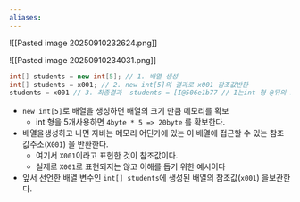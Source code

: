 ```yaml
---
aliases:
---
```

![[Pasted image 20250910232624.png]]

![[Pasted image 20250910234031.png]]
```java
int[] students = new int[5]; // 1. 배열 생성
int[] students = x001; // 2. new int[5]의 결과로 x001 참조값반환
students = x001 // 3. 최종결과  students = [I@506e1b77 // I는int 형 @뒤의 16진수는 참조값 
```


- `new int[5]`로 배열을 생성하면 배열의 크기 만큼 메모리를 확보
	- int 형을 5개사용하면 `4byte * 5 => 20byte` 를 확보한다.
- 배열을생성하고 나면 자바는 메모리 어딘가에 있는 이 배열에 접근할 수 있는 참조값주소(`X001`) 을 반환한다.
	- 여기서 `X001`이라고 표현한 것이 참조값이다.
	- 실제로 `X001`로 표현되지는 않고 이해를 돕기 위한 예시이다
- 앞서 선언한 배열 변수인 `int[] students`에 생성된 배열의 참조값(`x001`) 을보관한다. 
